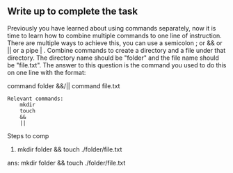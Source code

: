 ## Write up to complete the task

Previously you have learned about using commands separately, now it is time to learn how to combine multiple commands to one line of instruction. There are multiple ways to achieve this, you can use a semicolon ; or && or || or a pipe | .
Combine commands to create a directory and a file under that directory. The directory name should be "folder" and the file name should be "file.txt". The answer to this question is the command you used to do this on one line with the format: 

command folder &&/|| command file.txt

```
Relevant commands:
    mkdir
    touch
    &&
    ||
```


Steps to comp
1. mkdir folder && touch ./folder/file.txt

ans: mkdir folder && touch ./folder/file.txt
